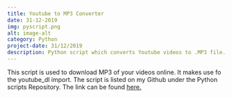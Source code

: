 ```yaml
---
title: Youtube to MP3 Converter
date: 31-12-2019
img: pyscript.png
alt: image-alt
category: Python
project-date: 31/12/2019
description: Python script which converts Youtube videos to .MP3 file.
---
```

This script is used to download MP3 of your videos online. It makes use fo the youtube_dl import. The script is listed on my Github under the Python scripts Repository. The link can be found <a href="https://github.com/Palmazahmad/python"> here.